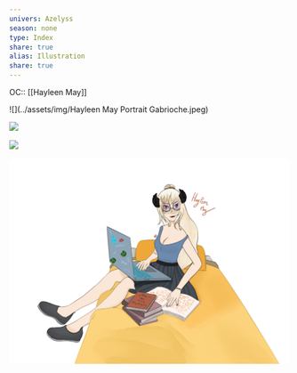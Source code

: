 ```yaml
---  
univers: Azelyss  
season: none  
type: Index  
share: true  
alias: Illustration  
share: true  
---  
```

  
OC:: [[Hayleen May]]  
  
  
![](../assets/img/Hayleen May Portrait Gabrioche.jpeg)  
  
![](https://lh6.googleusercontent.com/rzSmM8e1pxHowh8iu74khSmuoa1aaWspZbHY3vq9qcfUGrrlylAMLqHMvY84lkailKvWQvIgPYr_hQh4Ac4f6Bx0Xgmp-cY-fevxSDHrHXel8o3AiBEQhCup5jIklBDg_1RNxV_I)  
  
![](https://lh5.googleusercontent.com/YGkLl1TAv5q7Z5DXwwNlFJwuAjUUVv217w6Nd9uygb-fkhd4GZkXiqC25wy5Ehpr7tW1rwqiZlnLGaNL7vFiKgMflX-ILFLfJv2Dk0J8ImFEimxJs0ufmTOJX44LiddjGQdGSsdM)  
  
![](../assets/img/Hayleen.png)  
  
